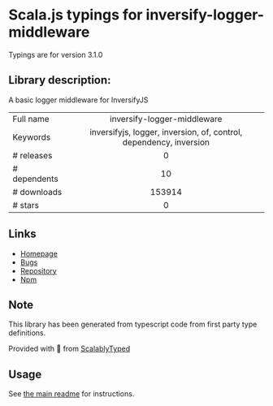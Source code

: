 
# Scala.js typings for inversify-logger-middleware

Typings are for version 3.1.0

## Library description:
A basic logger middleware for InversifyJS

|                    |                 |
| ------------------ | :-------------: |
| Full name          | inversify-logger-middleware |
| Keywords           | inversifyjs, logger, inversion, of, control, dependency, inversion |
| # releases         | 0 |
| # dependents       | 10 |
| # downloads        | 153914 |
| # stars            | 0 |

## Links
- [Homepage](https://github.com/inversify/inversify-logger-middleware#readme)
- [Bugs](https://github.com/inversify/inversify-logger-middleware/issues)
- [Repository](https://github.com/inversify/inversify-logger-middleware)
- [Npm](https://www.npmjs.com/package/inversify-logger-middleware)
    


## Note
This library has been generated from typescript code from first party type definitions.

Provided with :purple_heart: from [ScalablyTyped](https://github.com/oyvindberg/ScalablyTyped)

## Usage
See [the main readme](../../readme.md) for instructions.


